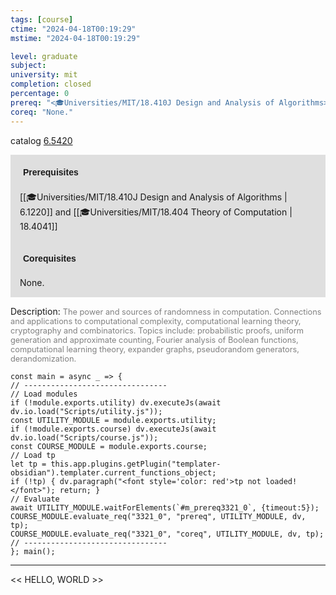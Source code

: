 ```yaml
---
tags: [course]
ctime: "2024-04-18T00:19:29"
mstime: "2024-04-18T00:19:29"

level: graduate
subject: 
university: mit
completion: closed
percentage: 0
prereq: "<🎓Universities/MIT/18.410J Design and Analysis of Algorithms> and <🎓Universities/MIT/18.404 Theory of Computation>"
coreq: "None."
---
```


catalog [6.5420](http://student.mit.edu/catalog/m6a.html#6.5420)

<span style="display: block; padding: 15px; background-color: rgb(100, 100, 100, 0.2);"><font id="m_prereq3321_0" style="display: block; font-family: Arial, sans-serif; font-weight: bold; padding: 5px">Prerequisites</font><br><span id="prereq3321_0">[[🎓Universities/MIT/18.410J Design and Analysis of Algorithms | 6.1220]] and [[🎓Universities/MIT/18.404 Theory of Computation | 18.4041]]</span></span>
<span style="display: block; padding: 15px; background-color: rgb(100, 100, 100, 0.2);"><font id="m_coreq3321_0" style="display: block; font-family: Arial, sans-serif; font-weight: bold; padding: 5px">Corequisites</font><br><span id="coreq3321_0">None.</span></span>

<font style="">Description:</font>
<font style="color: grey; font-size: 0.8rem;">The power and sources of randomness in computation. Connections and applications to computational complexity, computational learning theory, cryptography and combinatorics. Topics include: probabilistic proofs, uniform generation and approximate counting, Fourier analysis of Boolean functions, computational learning theory, expander graphs, pseudorandom generators, derandomization.</font>

```dataviewjs
const main = async _ => {
// --------------------------------
// Load modules
if (!module.exports.utility) dv.executeJs(await dv.io.load("Scripts/utility.js"));
const UTILITY_MODULE = module.exports.utility;
if (!module.exports.course) dv.executeJs(await dv.io.load("Scripts/course.js"));
const COURSE_MODULE = module.exports.course;
// Load tp
let tp = this.app.plugins.getPlugin("templater-obsidian").templater.current_functions_object;
if (!tp) { dv.paragraph("<font style='color: red'>tp not loaded!</font>"); return; }
// Evaluate
await UTILITY_MODULE.waitForElements(`#m_prereq3321_0`, {timeout:5});
COURSE_MODULE.evaluate_req("3321_0", "prereq", UTILITY_MODULE, dv, tp);
COURSE_MODULE.evaluate_req("3321_0", "coreq", UTILITY_MODULE, dv, tp);
// --------------------------------
}; main();
```

---

<< HELLO, WORLD >>
